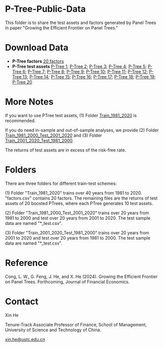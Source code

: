 # P-Tree-Public-Data
This folder is to share the test assets and factors generated by Panel Trees in paper "Growing the Efficient Frontier on Panel Trees."

# Download Data

- **P-Tree factors** [20 factors](Train_1981_2020/factors.csv)
- **P-Tree test assets** [P-Tree 1](Train_1981_2020/test_asset_ptree_1..csv); [P-Tree 2](Train_1981_2020/test_asset_ptree_2..csv); [P-Tree 3](Train_1981_2020/test_asset_ptree_3..csv); [P-Tree 4](Train_1981_2020/test_asset_ptree_4..csv); [P-Tree 5](Train_1981_2020/test_asset_ptree_5..csv); [P-Tree 6](Train_1981_2020/test_asset_ptree_6..csv); [P-Tree 7](Train_1981_2020/test_asset_ptree_7..csv); [P-Tree 8](Train_1981_2020/test_asset_ptree_8..csv); [P-Tree 9](Train_1981_2020/test_asset_ptree_9..csv); [P-Tree 10](Train_1981_2020/test_asset_ptree_10..csv); [P-Tree 11](Train_1981_2020/test_asset_ptree_11..csv); [P-Tree 12](Train_1981_2020/test_asset_ptree_12..csv); [P-Tree 13](Train_1981_2020/test_asset_ptree_13..csv); [P-Tree 14](Train_1981_2020/test_asset_ptree_14..csv); [P-Tree 15](Train_1981_2020/test_asset_ptree_15..csv); [P-Tree 16](Train_1981_2020/test_asset_ptree_16..csv); [P-Tree 17](Train_1981_2020/test_asset_ptree_17..csv); [P-Tree 18](Train_1981_2020/test_asset_ptree_18..csv); [P-Tree 19](Train_1981_2020/test_asset_ptree_19..csv); [P-Tree 20](Train_1981_2020/test_asset_ptree_20.csv)

# More Notes

If you want to use PTree test assets, (1) Folder [Train_1981_2020](Train_1981_2020) is recommended. 

If you do need in-sample and out-of-sample analyses, we provide (2) Folder [Train_1981_2000_Test_2001_2020](Train_1981_2000_Test_2001_2020) and (3) Folder [Train_2001_2020_Test_1981_2000](Train_2001_2020_Test_1981_2000).

The returns of test assets are in excess of the risk-free rate.

# Folders

There are three folders for different train-test schemes:

(1) Folder "Train_1981_2020" trains over 40 years from 1981 to 2020. "factors.csv" contains 20 factors. The remaining files are the returns of test assets of 20 boosted PTrees, where each PTree generates 10 test assets.

(2) Folder "Train_1981_2000_Test_2001_2020" trains over 20 years from 1981 to 2000 and test over 20 years from 2001 to 2020. The test sample data are named "*_test.csv".

(3) Folder "Train_2001_2020_Test_1981_2000" trains over 20 years from 2001 to 2020 and test over 20 years from 1981 to 2000. The test sample data are named "*_test.csv".

# Reference

Cong, L. W., G. Feng, J. He, and X. He (2024). Growing the Efficient Frontier on Panel Trees. Forthcoming, Journal of Financial Economics.

# Contact 

Xin He

Tenure-Track Associate Professor of Finance,
School of Management, University of Science and Technology of China.

<xin.he@ustc.edu.cn>

